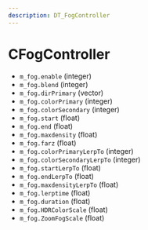 ```yaml
---
description: DT_FogController
---
```


# CFogController


* `m_fog.enable` (integer)
* `m_fog.blend` (integer)
* `m_fog.dirPrimary` (vector)
* `m_fog.colorPrimary` (integer)
* `m_fog.colorSecondary` (integer)
* `m_fog.start` (float)
* `m_fog.end` (float)
* `m_fog.maxdensity` (float)
* `m_fog.farz` (float)
* `m_fog.colorPrimaryLerpTo` (integer)
* `m_fog.colorSecondaryLerpTo` (integer)
* `m_fog.startLerpTo` (float)
* `m_fog.endLerpTo` (float)
* `m_fog.maxdensityLerpTo` (float)
* `m_fog.lerptime` (float)
* `m_fog.duration` (float)
* `m_fog.HDRColorScale` (float)
* `m_fog.ZoomFogScale` (float)